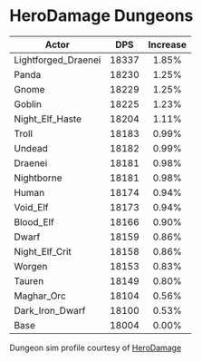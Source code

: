 # HeroDamage Dungeons
| Actor | DPS | Increase |
|---|:---:|:---:|
|Lightforged_Draenei|18337|1.85%|
|Panda|18230|1.25%|
|Gnome|18229|1.25%|
|Goblin|18225|1.23%|
|Night_Elf_Haste|18204|1.11%|
|Troll|18183|0.99%|
|Undead|18182|0.99%|
|Draenei|18181|0.98%|
|Nightborne|18181|0.98%|
|Human|18174|0.94%|
|Void_Elf|18173|0.94%|
|Blood_Elf|18166|0.90%|
|Dwarf|18159|0.86%|
|Night_Elf_Crit|18158|0.86%|
|Worgen|18153|0.83%|
|Tauren|18149|0.80%|
|Maghar_Orc|18104|0.56%|
|Dark_Iron_Dwarf|18100|0.53%|
|Base|18004|0.00%|

 Dungeon sim profile courtesy of [HeroDamage](https://www.herodamage.com/)